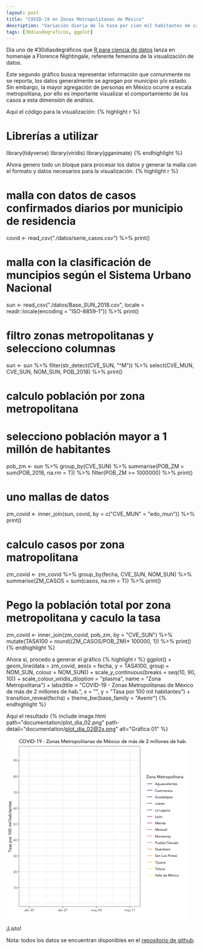 ```yaml
---
layout: post
title: "COVID-19 en Zonas Metropolitanas de México"
description: "Variación diaria de la tasa por cien mil habitantes de casos de COVID-19 en Zonas Metropolitanas de México de más de 10 millones de habitantes."
tags: [30diasdegraficos, ggplot]
---
```


Día uno de #30díasdegráficos que [R para ciencia de datos](https://github.com/cienciadedatos/datos-de-miercoles/blob/master/30-dias-de-graficos-2020.md) lanza en homenaje a Florence Nightingale, referente femenina de la visualización de datos.

Este segundo gráfico busca representar información que comunmente no se reporta, los datos generalmente se agregan por municipio y/o estado. Sin embargo, la mayor agregación de personas en México ocurre a escala metropolitana, por ello es importante visualizar el comportamiento de los casos a esta dimensión de análisis.

Aquí el código para la visualización:
{% highlight r %}
# Librerías a utilizar
library(tidyverse)
library(viridis)
library(gganimate)
{% endhighlight %}

Ahora genero todo un bloque para procesar los datos y generar la malla con el formato y datos necesarios para la visualización.
{% highlight r %}
# malla con datos de casos confirmados diarios por municipio de residencia
covid <- read_csv("./datos/serie_casos.csv") %>% print()

# malla con la clasificación de muncipios según el Sistema Urbano Nacional
sun <- 
  read_csv("./datos/Base_SUN_2018.csv", 
           locale = readr::locale(encoding = "ISO-8859-1")) %>% 
  print()

# filtro zonas metropolitanas y selecciono columnas
sun <- 
  sun %>% 
  filter(str_detect(CVE_SUN, "^M")) %>% 
  select(CVE_MUN, CVE_SUN, NOM_SUN, POB_2018) %>% 
  print()

# calculo población por zona metropolitana
# selecciono población mayor a 1 millón de habitantes
pob_zm <- 
  sun %>% 
  group_by(CVE_SUN) %>% 
  summarise(POB_ZM = sum(POB_2018, na.rm = T)) %>% 
  filter(POB_ZM >= 1000000) %>% 
  print()

# uno mallas de datos
zm_covid <- inner_join(sun, covid, by = c("CVE_MUN" = "edo_mun")) %>% print()

# calculo casos por zona matropolitana
zm_covid <- 
  zm_covid %>% 
  group_by(fecha, CVE_SUN, NOM_SUN) %>% 
  summarise(ZM_CASOS = sum(casos, na.rm = T)) %>% 
  print()

# Pego la población total por zona metropolitana y caculo la tasa
zm_covid <- 
  inner_join(zm_covid, pob_zm, by = "CVE_SUN") %>% 
  mutate(TASA100 = round((ZM_CASOS/POB_ZM)* 100000, 1)) %>% 
  print()
{% endhighlight %}

Ahora si, procedo a generar el gráfico
{% highlight r %}
ggplot() +
  geom_line(data = zm_covid,
            aes(x = fecha, y = TASA100, group = NOM_SUN, colour = NOM_SUN)) +
  scale_y_continuous(breaks = seq(10, 90, 10)) +
  scale_colour_viridis_d(option = "plasma", name = "Zona Metropolitana") +
  labs(title = "COVID-19 - Zonas Metropolitanas de México de más de 2 millones de hab.",
       x = "",
       y = "Tasa por 100 mil habitantes") +
  transition_reveal(fecha) +
  theme_bw(base_family = "Avenir")
{% endhighlight %}

Aquí el resultado
{% include image.html path="documentation/plot_dia_02.png" path-detail="documentation/plot_dia_02@2x.png" alt="Gráfica 01" %}

![](https://github.com/texcalac/erreando/blob/master/_assets/images/documentation/plot_dia_02.gif)

¡Listo!

Nota: todos los datos se encuentran disponibles en el [repositorio de github](https://github.com/texcalac/30_dias_graficos/tree/master/datos).
